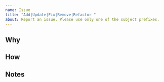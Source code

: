 ```yaml
---
name: Issue
title: "Add|Update|Fix|Remove|Refactor "
about: Report an issue. Please use only one of the subject prefixes.
---
```


<!--
Please focus on well written issues. Context: https://alchemists.io/articles/software_issues.
-->

## Why
<!-- Required. Describe, briefly, why this issue is important. -->

## How
<!-- Optional. List exact steps to implement or reproduce behavior. Screen shots/casts are welcome! -->

## Notes
<!-- Optional. Provide additional details like operating system, software version(s), stack dump, logs, or anything else that would be helpful. -->

